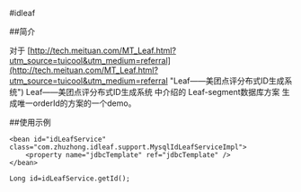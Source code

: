#idleaf

##简介


对于 [http://tech.meituan.com/MT_Leaf.html?utm_source=tuicool&utm_medium=referral](http://tech.meituan.com/MT_Leaf.html?utm_source=tuicool&utm_medium=referral "Leaf——美团点评分布式ID生成系统") Leaf——美团点评分布式ID生成系统 中介绍的
Leaf-segment数据库方案 生成唯一orderId的方案的一个demo。



##使用示例

    <bean id="idLeafService" class="com.zhuzhong.idleaf.support.MysqlIdLeafServiceImpl">
		<property name="jdbcTemplate" ref="jdbcTemplate" />
	</bean>

    Long id=idLeafService.getId();
